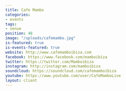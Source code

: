 ```yaml
---
title: Cafe Mambo
categories:
- events
tags:
- venue
position: 48
image: "/uploads/cafemambo.jpg"
is-featured: true
is-events-featured: true
website: http://www.cafemamboibiza.com
facebook: https://www.facebook.com/mamboibiza
twitter: https://twitter.com/Mamboibiza
instagram: http://instagram.com/mamboibiza
soundcloud: https://soundcloud.com/cafemamboibiza
youtube: https://www.youtube.com/user/CafeMamboLive
layout: client
---
```



